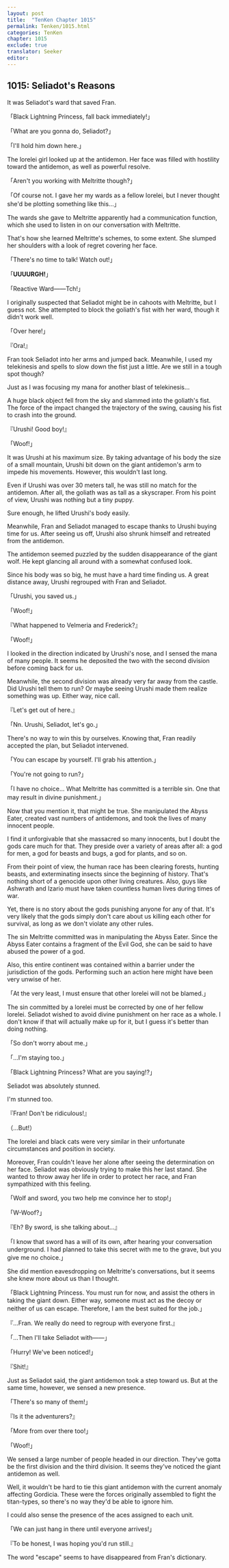 ```yaml
---
layout: post
title:  "TenKen Chapter 1015"
permalink: Tenken/1015.html
categories: TenKen
chapter: 1015
exclude: true
translator: Seeker
editor: 
---
```

<h2>1015: Seliadot's Reasons</h2>

It was Seliadot's ward that saved Fran.

「Black Lightning Princess, fall back immediately!」

「What are you gonna do, Seliadot?」

「I'll hold him down here.」

The lorelei girl looked up at the antidemon. Her face was filled with hostility toward the antidemon, as well as powerful resolve.

「Aren't you working with Meltritte though?」

「Of course not. I gave her my wards as a fellow lorelei, but I never thought she'd be plotting something like this...」

The wards she gave to Meltritte apparently had a communication function, which she used to listen in on our conversation with Meltritte.

That's how she learned Meltritte's schemes, to some extent. She slumped her shoulders with a look of regret covering her face.

「There's no time to talk! Watch out!」

「**UUUURGH!**」

「Reactive Ward――Tch!」

I originally suspected that Seliadot might be in cahoots with Meltritte, but I guess not. She attempted to block the goliath's fist with her ward, though it didn't work well.

「Over here!」

『Ora!』

Fran took Seliadot into her arms and jumped back. Meanwhile, I used my telekinesis and spells to slow down the fist just a little. Are we still in a tough spot though?

Just as I was focusing my mana for another blast of telekinesis...

A huge black object fell from the sky and slammed into the goliath's fist. The force of the impact changed the trajectory of the swing, causing his fist to crash into the ground.

『Urushi! Good boy!』

「Woof!」

It was Urushi at his maximum size. By taking advantage of his body the size of a small mountain, Urushi bit down on the giant antidemon's arm to impede his movements. However, this wouldn't last long.

Even if Urushi was over 30 meters tall, he was still no match for the antidemon. After all, the goliath was as tall as a skyscraper. From his point of view, Urushi was nothing but a tiny puppy.

Sure enough, he lifted Urushi's body easily.

Meanwhile, Fran and Seliadot managed to escape thanks to Urushi buying time for us. After seeing us off, Urushi also shrunk himself and retreated from the antidemon.

The antidemon seemed puzzled by the sudden disappearance of the giant wolf. He kept glancing all around with a somewhat confused look.

Since his body was so big, he must have a hard time finding us. A great distance away, Urushi regrouped with Fran and Seliadot.

「Urushi, you saved us.」

「Woof!」

『What happened to Velmeria and Frederick?』

「Woof!」

I looked in the direction indicated by Urushi's nose, and I sensed the mana of many people. It seems he deposited the two with the second division before coming back for us.

Meanwhile, the second division was already very far away from the castle. Did Urushi tell them to run? Or maybe seeing Urushi made them realize something was up. Either way, nice call.

『Let's get out of here.』

「Nn. Urushi, Seliadot, let's go.」

There's no way to win this by ourselves. Knowing that, Fran readily accepted the plan, but Seliadot intervened.

「You can escape by yourself. I'll grab his attention.」

「You're not going to run?」

「I have no choice... What Meltritte has committed is a terrible sin. One that may result in divine punishment.」

Now that you mention it, that might be true. She manipulated the Abyss Eater, created vast numbers of antidemons, and took the lives of many innocent people.

I find it unforgivable that she massacred so many innocents, but I doubt the gods care much for that. They preside over a variety of areas after all: a god for men, a god for beasts and bugs, a god for plants, and so on.

From their point of view, the human race has been clearing forests, hunting beasts, and exterminating insects since the beginning of history. That's nothing short of a genocide upon other living creatures. Also, guys like Ashwrath and Izario must have taken countless human lives during times of war.

Yet, there is no story about the gods punishing anyone for any of that. It's very likely that the gods simply don't care about us killing each other for survival, as long as we don't violate any other rules.

The sin Meltritte committed was in manipulating the Abyss Eater. Since the Abyss Eater contains a fragment of the Evil God, she can be said to have abused the power of a god.

Also, this entire continent was contained within a barrier under the jurisdiction of the gods. Performing such an action here might have been very unwise of her.

「At the very least, I must ensure that other lorelei will not be blamed.」

The sin committed by a lorelei must be corrected by one of her fellow lorelei. Seliadot wished to avoid divine punishment on her race as a whole. I don't know if that will actually make up for it, but I guess it's better than doing nothing.

「So don't worry about me.」

「...I'm staying too.」

「Black Lightning Princess? What are you saying!?」

Seliadot was absolutely stunned.

I'm stunned too.

『Fran! Don't be ridiculous!』

（...But!）

The lorelei and black cats were very similar in their unfortunate circumstances and position in society.

Moreover, Fran couldn't leave her alone after seeing the determination on her face. Seliadot was obviously trying to make this her last stand. She wanted to throw away her life in order to protect her race, and Fran sympathized with this feeling.

「Wolf and sword, you two help me convince her to stop!」

「W-Woof?」

『Eh? By sword, is she talking about...』

「I know that sword has a will of its own, after hearing your conversation underground. I had planned to take this secret with me to the grave, but you give me no choice.」

She did mention eavesdropping on Meltritte's conversations, but it seems she knew more about us than I thought.

「Black Lightning Princess. You must run for now, and assist the others in taking the giant down. Either way, someone must act as the decoy or neither of us can escape. Therefore, I am the best suited for the job.」

『...Fran. We really do need to regroup with everyone first.』

「...Then I'll take Seliadot with――」

「Hurry! We've been noticed!」

『Shit!』

Just as Seliadot said, the giant antidemon took a step toward us. But at the same time, however, we sensed a new presence.

「There's so many of them!」

『Is it the adventurers?』

「More from over there too!」

「Woof!」

We sensed a large number of people headed in our direction. They've gotta be the first division and the third division. It seems they've noticed the giant antidemon as well.

Well, it wouldn't be hard to tie this giant antidemon with the current anomaly affecting Gordicia. These were the forces originally assembled to fight the titan-types, so there's no way they'd be able to ignore him.

I could also sense the presence of the aces assigned to each unit.

「We can just hang in there until everyone arrives!」

『To be honest, I was hoping you'd run still.』

The word "escape" seems to have disappeared from Fran's dictionary.


